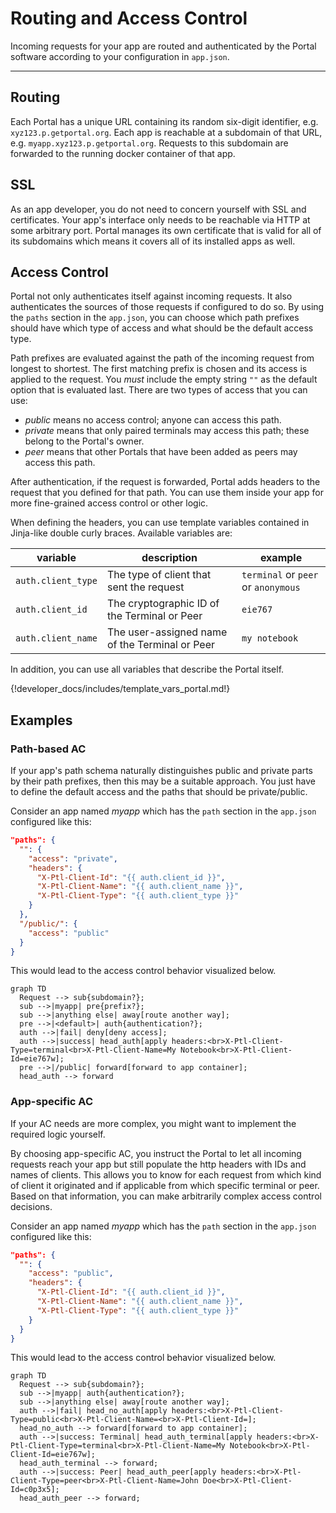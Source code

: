 # Routing and Access Control

Incoming requests for your app are routed and authenticated by the Portal software 
according to your configuration in `app.json`.

---

## Routing

Each Portal has a unique URL containing its random six-digit identifier, e.g. `xyz123.p.getportal.org`.
Each app is reachable at a subdomain of that URL, e.g. `myapp.xyz123.p.getportal.org`.
Requests to this subdomain are forwarded to the running docker container of that app.

## SSL

As an app developer, you do not need to concern yourself with SSL and certificates.
Your app's interface only needs to be reachable via HTTP at some arbitrary port.
Portal manages its own certificate that is valid for all of its subdomains
which means it covers all of its installed apps as well.

## Access Control

Portal not only authenticates itself against incoming requests.
It also authenticates the sources of those requests if configured to do so.
By using the `paths` section in the `app.json`, you can choose
which path prefixes should have which type of access
and what should be the default access type.

Path prefixes are evaluated against the path of the incoming request from longest to shortest.
The first matching prefix is chosen and its access is applied to the request.
You _must_ include the empty string `""` as the default option that is evaluated last. 
There are two types of access that you can use:

* *public* means no access control; anyone can access this path.
* *private* means that only paired terminals may access this path; these belong to the Portal's owner.
* *peer* means that other Portals that have been added as peers may access this path.

After authentication, if the request is forwarded, Portal adds headers to the request that you defined for that path.
You can use them inside your app for more fine-grained access control or other logic.

When defining the headers, you can use template variables contained in Jinja-like double curly braces.
Available variables are:

| variable           | description                                    | example                             |
|--------------------|------------------------------------------------|-------------------------------------|
| `auth.client_type` | The type of client that sent the request       | `terminal` or `peer` or `anonymous` |
| `auth.client_id`   | The cryptographic ID of the Terminal or Peer   | `eie767`                            |
| `auth.client_name` | The user-assigned name of the Terminal or Peer | `my notebook`                       |

In addition, you can use all variables that describe the Portal itself.

{!developer_docs/includes/template_vars_portal.md!}

## Examples

### Path-based AC

If your app's path schema naturally distinguishes public and private parts by their path prefixes,
then this may be a suitable approach.
You just have to define the default access and the paths that should be private/public.

Consider an app named *myapp* which has the `path` section in the `app.json` configured like this:
```json
"paths": {
  "": {
    "access": "private",
    "headers": {
      "X-Ptl-Client-Id": "{{ auth.client_id }}",
      "X-Ptl-Client-Name": "{{ auth.client_name }}",
      "X-Ptl-Client-Type": "{{ auth.client_type }}"
    }
  },
  "/public/": {
    "access": "public"
  }
}
```

This would lead to the access control behavior visualized below.

```mermaid
graph TD
  Request --> sub{subdomain?};
  sub -->|myapp| pre{prefix?};
  sub -->|anything else| away[route another way];
  pre -->|<default>| auth{authentication?};
  auth -->|fail| deny[deny access];
  auth -->|success| head_auth[apply headers:<br>X-Ptl-Client-Type=terminal<br>X-Ptl-Client-Name=My Notebook<br>X-Ptl-Client-Id=eie767w];
  pre -->|/public| forward[forward to app container];
  head_auth --> forward
```

### App-specific AC

If your AC needs are more complex, you might want to implement the required logic yourself.

By choosing app-specific AC, you instruct the Portal to let all incoming requests reach your app
but still populate the http headers with IDs and names of clients.
This allows you to know for each request from which kind of client it originated
and if applicable from which specific terminal or peer.
Based on that information, you can make arbitrarily complex access control decisions.

Consider an app named *myapp* which has the `path` section in the `app.json` configured like this:
```json
"paths": {
  "": {
    "access": "public",
    "headers": {
      "X-Ptl-Client-Id": "{{ auth.client_id }}",
      "X-Ptl-Client-Name": "{{ auth.client_name }}",
      "X-Ptl-Client-Type": "{{ auth.client_type }}"
    }
  }
}
```

This would lead to the access control behavior visualized below.

```mermaid
graph TD
  Request --> sub{subdomain?};
  sub -->|myapp| auth{authentication?};
  sub -->|anything else| away[route another way];
  auth -->|fail| head_no_auth[apply headers:<br>X-Ptl-Client-Type=public<br>X-Ptl-Client-Name=<br>X-Ptl-Client-Id=];
  head_no_auth --> forward[forward to app container];
  auth -->|success: Terminal| head_auth_terminal[apply headers:<br>X-Ptl-Client-Type=terminal<br>X-Ptl-Client-Name=My Notebook<br>X-Ptl-Client-Id=eie767w];
  head_auth_terminal --> forward;
  auth -->|success: Peer| head_auth_peer[apply headers:<br>X-Ptl-Client-Type=peer<br>X-Ptl-Client-Name=John Doe<br>X-Ptl-Client-Id=c0p3x5];
  head_auth_peer --> forward;
```
